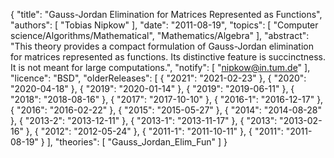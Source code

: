 {
    "title": "Gauss-Jordan Elimination for Matrices Represented as Functions",
    "authors": [
        "Tobias Nipkow"
    ],
    "date": "2011-08-19",
    "topics": [
        "Computer science/Algorithms/Mathematical",
        "Mathematics/Algebra"
    ],
    "abstract": "This theory provides a compact formulation of Gauss-Jordan elimination for matrices represented as functions. Its distinctive feature is succinctness. It is not meant for large computations.",
    "notify": [
        "nipkow@in.tum.de"
    ],
    "licence": "BSD",
    "olderReleases": [
        {
            "2021": "2021-02-23"
        },
        {
            "2020": "2020-04-18"
        },
        {
            "2019": "2020-01-14"
        },
        {
            "2019": "2019-06-11"
        },
        {
            "2018": "2018-08-16"
        },
        {
            "2017": "2017-10-10"
        },
        {
            "2016-1": "2016-12-17"
        },
        {
            "2016": "2016-02-22"
        },
        {
            "2015": "2015-05-27"
        },
        {
            "2014": "2014-08-28"
        },
        {
            "2013-2": "2013-12-11"
        },
        {
            "2013-1": "2013-11-17"
        },
        {
            "2013": "2013-02-16"
        },
        {
            "2012": "2012-05-24"
        },
        {
            "2011-1": "2011-10-11"
        },
        {
            "2011": "2011-08-19"
        }
    ],
    "theories": [
        "Gauss_Jordan_Elim_Fun"
    ]
}